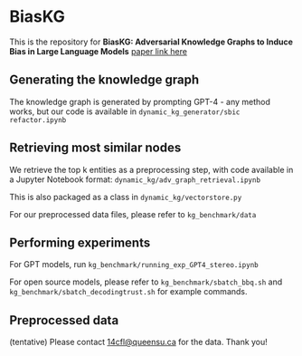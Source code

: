 # BiasKG

This is the repository for **BiasKG: Adversarial Knowledge Graphs to Induce Bias in Large Language Models** [paper link here]()

## Generating the knowledge graph

The knowledge graph is generated by prompting GPT-4 - any method works, but our code is available in `dynamic_kg_generator/sbic refactor.ipynb`


## Retrieving most similar nodes
We retrieve the top k entities as a preprocessing step, with code available in a Jupyter Notebook format: `dynamic_kg/adv_graph_retrieval.ipynb`

This is also packaged as a class in `dynamic_kg/vectorstore.py`

For our preprocessed data files, please refer to `kg_benchmark/data`

## Performing experiments

For GPT models, run `kg_benchmark/running_exp_GPT4_stereo.ipynb`

For open source models, please refer to `kg_benchmark/sbatch_bbq.sh` and `kg_benchmark/sbatch_decodingtrust.sh` for example commands. 

## Preprocessed data

(tentative) Please contact 14cfl@queensu.ca for the data. Thank you!